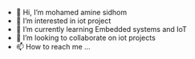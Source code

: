 - 👋 Hi, I’m mohamed amine sidhom
- 👀 I’m interested in iot project 
- 🌱 I’m currently learning Embedded systems and IoT
- 💞️ I’m looking to collaborate on iot projects 
- 📫 How to reach me ...

<!---
amine00366/amine00366 is a ✨ special ✨ repository because its `README.md` (this file) appears on your GitHub profile.
You can click the Preview link to take a look at your changes.
--->
